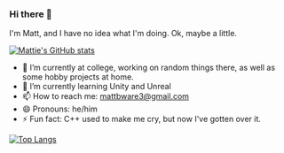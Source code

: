 ### Hi there 👋
I'm Matt, and I have no idea what I'm doing. Ok, maybe a little.

[![Mattie's GitHub stats](https://github-readme-stats.vercel.app/api?username=mattieof)](https://github.com/anuraghazra/github-readme-stats)

- 🔭 I’m currently at college, working on random things there, as well as some hobby projects at home.
- 🌱 I’m currently learning Unity and Unreal
- 📫 How to reach me: mattbware3@gmail.com
- 😄 Pronouns: he/him
- ⚡ Fun fact: C++ used to make me cry, but now I've gotten over it.

[![Top Langs](https://github-readme-stats.vercel.app/api/top-langs/?username=mattieof&layout=compact)](https://github.com/anuraghazra/github-readme-stats)
